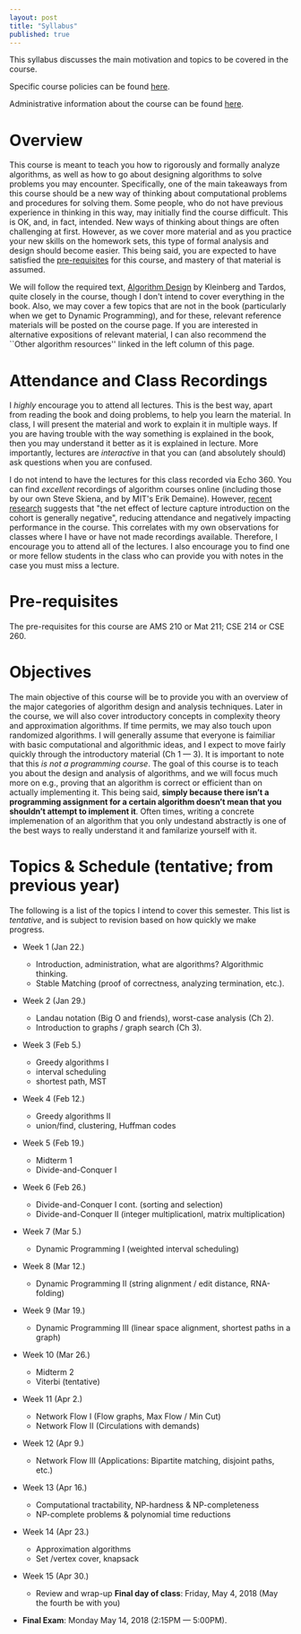 ```yaml
---
layout: post
title: "Syllabus"
published: true
---
```


This syllabus discusses the main motivation and topics to be covered in the course. 

Specific course policies can be found [here](https://rob-p.github.io/CSE373S19/policies.html).

Administrative information about the course can be found [here](https://rob-p.github.io/CSE373S19/administrative.html).

Overview
============

This course is meant to teach you how to rigorously and formally analyze
algorithms, as well as how to go about designing algorithms to solve problems
you may encounter. Specifically, one of the main takeaways from this course
should be a new way of thinking about computational problems and procedures for
solving them. Some people, who do not have previous experience in thinking in
this way, may initially find the course difficult. This is OK, and, in fact,
intended. New ways of thinking about things are often challenging at first.
However, as we cover more material and as you practice your new skills on the
homework sets, this type of formal analysis and design should become easier.
This being said, you are expected to have satisfied
the [pre-requisites](#prereq) for this course, and mastery of that material is
assumed.

We will follow the required text, [Algorithm Design](https://www.amazon.com/Algorithm-Design-Kleinberg-published-Addison-Wesley/dp/B00E31S1LW/ref=sr_1_10?s=books&ie=UTF8&qid=1516546594&sr=1-10&keywords=Algorithm+Design) by Kleinberg and Tardos, quite closely in the course, though I don't intend to cover everything in the book. Also, we may cover a few topics that are not in the book (particularly when we get to Dynamic Programming), and for these, relevant reference materials will be posted on the course page. If you are interested in alternative expositions of relevant material, I can also recommend the ``Other algorithm resources'' linked in the left column of this page.

Attendance and Class Recordings
=======================================

I _highly_ encourage you to attend all lectures.  This is the best way, apart from reading the book and doing problems, to help you learn the material.  In class, I will present the material and work to explain it in multiple ways.  If you are having trouble with the way something is explained in the book, then you may understand it better as it is explained in lecture.  More importantly, lectures are _interactive_ in that you can (and absolutely should) ask questions when you are confused.

I do not intend to have the lectures for this class recorded via Echo 360.  You can find _excellent_ recordings of algorithm courses online (including those by our own Steve Skiena, and by MIT's Erik Demaine).  However, [recent research](https://link.springer.com/article/10.1007/s10734-018-0275-9) suggests that "the net effect of lecture capture introduction on the cohort is generally negative", reducing attendance and negatively impacting performance in the course.  This correlates with my own observations for classes where I have or have not made recordings available.  Therefore, I encourage you to attend all of the lectures.  I also encourage you to find one or more fellow students in the class who can provide you with notes in the case you must miss a lecture.

Pre-requisites
==================
<a name="prereq"></a>

The pre-requisites for this course are AMS 210 or Mat 211; CSE 214 or CSE 260.

Objectives
============

The main objective of this course will be to provide you with an overview of the
major categories of algorithm design and analysis techniques. Later in the
course, we will also cover introductory concepts in complexity theory and
approximation algorithms. If time permits, we may also touch upon randomized
algorithms. I will generally assume that everyone is faimiliar with basic
computational and algorithmic ideas, and I expect to move fairly quickly through
the introductory material (Ch 1 — 3). It is important to note that this _is not
a programming course_. The goal of this course is to teach you about the design
and analysis of algorithms, and we will focus much more on e.g., proving that an
algorithm is correct or efficient than on actually implementing it. This being
said, **simply because there isn’t a programming assignment for a certain
algorithm doesn’t mean that you shouldn’t attempt to implement it**. Often
times, writing a concrete implemenation of an algorithm that you only undestand
abstractly is one of the best ways to really understand it and familarize
yourself with it.
 
Topics & Schedule (tentative; from previous year)
====================================

The following is a list of the topics I intend to cover this semester.  This list is _tentative_, and is subject to revision based on how quickly we make progress.

* Week 1 (Jan 22.)
   - Introduction, administration, what are algorithms? Algorithmic thinking.
   - Stable Matching (proof of correctness, analyzing termination, etc.).
   
* Week 2 (Jan 29.)
   - Landau notation (Big O and friends), worst-case analysis (Ch 2).
   - Introduction to graphs / graph search (Ch 3).

* Week 3 (Feb 5.)
   - Greedy algorithms I 
   - interval scheduling
   - shortest path, MST

* Week 4 (Feb 12.)
   - Greedy algorithms II
   - union/find, clustering, Huffman codes
   
* Week 5 (Feb 19.)
   - Midterm 1
   - Divide-and-Conquer I

* Week 6 (Feb 26.)
   - Divide-and-Conquer I cont. (sorting and selection)
   - Divide-and-Conquer II (integer multiplicationl, matrix multiplication)
   
* Week 7 (Mar 5.)
   - Dynamic Programming I (weighted interval scheduling)
   
* Week 8 (Mar 12.)
   - Dynamic Programming II (string alignment / edit distance, RNA-folding)
      
* Week 9 (Mar 19.)
   - Dynamic Programming III (linear space alignment, shortest paths in a graph)
   
* Week 10 (Mar 26.)
   - Midterm 2
   - Viterbi (tentative)

* Week 11 (Apr 2.)
   - Network Flow I (Flow graphs, Max Flow / Min Cut)
   - Network Flow II (Circulations with demands)

* Week 12 (Apr 9.)
   - Network Flow III (Applications: Bipartite matching, disjoint paths, etc.)

* Week 13 (Apr 16.)
   - Computational tractability, NP-hardness & NP-completeness
   - NP-complete problems & polynomial time reductions
   
* Week 14 (Apr 23.)
   - Approximation algorithms 
   - Set /vertex cover, knapsack
   
* Week 15 (Apr 30.)
  - Review and wrap-up **Final day of class**: Friday, May 4, 2018 (May the fourth be with you)
  
* **Final Exam**: Monday May 14, 2018 (2:15PM &mdash; 5:00PM).  

